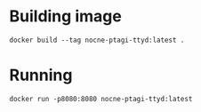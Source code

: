 # Building image

```shell
docker build --tag nocne-ptagi-ttyd:latest .
```


# Running

```shell
docker run -p8080:8080 nocne-ptagi-ttyd:latest
```